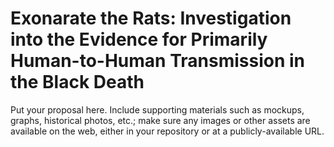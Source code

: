 # Exonarate the Rats: Investigation into the Evidence for Primarily Human-to-Human Transmission in the Black Death

Put your proposal here. Include supporting materials such as mockups, graphs, historical photos, etc.; make sure any images or other assets are available on the web, either in your repository or at a publicly-available URL.  
